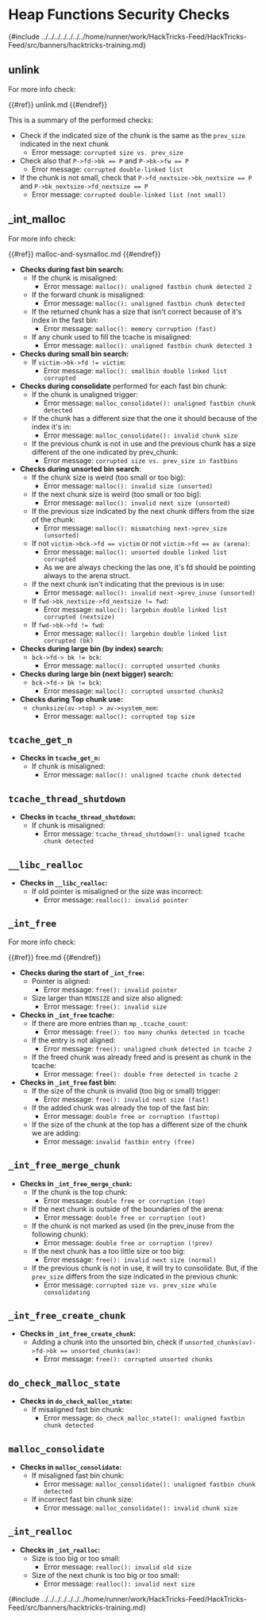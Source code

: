 # Heap Functions Security Checks

{#include ../../../../../../../home/runner/work/HackTricks-Feed/HackTricks-Feed/src/banners/hacktricks-training.md}

## unlink

For more info check:

{{#ref}}
unlink.md
{{#endref}}

This is a summary of the performed checks:

- Check if the indicated size of the chunk is the same as the `prev_size` indicated in the next chunk
  - Error message: `corrupted size vs. prev_size`
- Check also that `P->fd->bk == P` and `P->bk->fw == P`
  - Error message: `corrupted double-linked list`
- If the chunk is not small, check that `P->fd_nextsize->bk_nextsize == P` and `P->bk_nextsize->fd_nextsize == P`
  - Error message: `corrupted double-linked list (not small)`

## \_int_malloc

For more info check:

{{#ref}}
malloc-and-sysmalloc.md
{{#endref}}

- **Checks during fast bin search:**
  - If the chunk is misaligned:
    - Error message: `malloc(): unaligned fastbin chunk detected 2`
  - If the forward chunk is misaligned:
    - Error message: `malloc(): unaligned fastbin chunk detected`
  - If the returned chunk has a size that isn't correct because of it's index in the fast bin:
    - Error message: `malloc(): memory corruption (fast)`
  - If any chunk used to fill the tcache is misaligned:
    - Error message: `malloc(): unaligned fastbin chunk detected 3`
- **Checks during small bin search:**
  - If `victim->bk->fd != victim`:
    - Error message: `malloc(): smallbin double linked list corrupted`
- **Checks during consolidate** performed for each fast bin chunk:
  - If the chunk is unaligned trigger:
    - Error message: `malloc_consolidate(): unaligned fastbin chunk detected`
  - If the chunk has a different size that the one it should because of the index it's in:
    - Error message: `malloc_consolidate(): invalid chunk size`
  - If the previous chunk is not in use and the previous chunk has a size different of the one indicated by prev_chunk:
    - Error message: `corrupted size vs. prev_size in fastbins`
- **Checks during unsorted bin search**:
  - If the chunk size is weird (too small or too big):
    - Error message: `malloc(): invalid size (unsorted)`
  - If the next chunk size is weird (too small or too big):
    - Error message: `malloc(): invalid next size (unsorted)`
  - If the previous size indicated by the next chunk differs from the size of the chunk:
    - Error message: `malloc(): mismatching next->prev_size (unsorted)`
  - If not `victim->bck->fd == victim` or not `victim->fd == av (arena)`:
    - Error message: `malloc(): unsorted double linked list corrupted`
    - As we are always checking the las one, it's fd should be pointing always to the arena struct.
  - If the next chunk isn't indicating that the previous is in use:
    - Error message: `malloc(): invalid next->prev_inuse (unsorted)`
  - If `fwd->bk_nextsize->fd_nextsize != fwd`:
    - Error message: `malloc(): largebin double linked list corrupted (nextsize)`
  - If `fwd->bk->fd != fwd`:
    - Error message: `malloc(): largebin double linked list corrupted (bk)`
- **Checks during large bin (by index) search:**
  - `bck->fd-> bk != bck`:
    - Error message: `malloc(): corrupted unsorted chunks`
- **Checks during large bin (next bigger) search:**
  - `bck->fd-> bk != bck`:
    - Error message: `malloc(): corrupted unsorted chunks2`
- **Checks during Top chunk use:**
  - `chunksize(av->top) > av->system_mem`:
    - Error message: `malloc(): corrupted top size`

## `tcache_get_n`

- **Checks in `tcache_get_n`:**
  - If chunk is misaligned:
    - Error message: `malloc(): unaligned tcache chunk detected`

## `tcache_thread_shutdown`

- **Checks in `tcache_thread_shutdown`:**
  - If chunk is misaligned:
    - Error message: `tcache_thread_shutdown(): unaligned tcache chunk detected`

## `__libc_realloc`

- **Checks in `__libc_realloc`:**
  - If old pointer is misaligned or the size was incorrect:
    - Error message: `realloc(): invalid pointer`

## `_int_free`

For more info check:

{{#ref}}
free.md
{{#endref}}

- **Checks during the start of `_int_free`:**
  - Pointer is aligned:
    - Error message: `free(): invalid pointer`
  - Size larger than `MINSIZE` and size also aligned:
    - Error message: `free(): invalid size`
- **Checks in `_int_free` tcache:**
  - If there are more entries than `mp_.tcache_count`:
    - Error message: `free(): too many chunks detected in tcache`
  - If the entry is not aligned:
    - Error message: `free(): unaligned chunk detected in tcache 2`
  - If the freed chunk was already freed and is present as chunk in the tcache:
    - Error message: `free(): double free detected in tcache 2`
- **Checks in `_int_free` fast bin:**
  - If the size of the chunk is invalid (too big or small) trigger:
    - Error message: `free(): invalid next size (fast)`
  - If the added chunk was already the top of the fast bin:
    - Error message: `double free or corruption (fasttop)`
  - If the size of the chunk at the top has a different size of the chunk we are adding:
    - Error message: `invalid fastbin entry (free)`

## **`_int_free_merge_chunk`**

- **Checks in `_int_free_merge_chunk`:**
  - If the chunk is the top chunk:
    - Error message: `double free or corruption (top)`
  - If the next chunk is outside of the boundaries of the arena:
    - Error message: `double free or corruption (out)`
  - If the chunk is not marked as used (in the prev_inuse from the following chunk):
    - Error message: `double free or corruption (!prev)`
  - If the next chunk has a too little size or too big:
    - Error message: `free(): invalid next size (normal)`
  - If the previous chunk is not in use, it will try to consolidate. But, if the `prev_size` differs from the size indicated in the previous chunk:
    - Error message: `corrupted size vs. prev_size while consolidating`

## **`_int_free_create_chunk`**

- **Checks in `_int_free_create_chunk`:**
  - Adding a chunk into the unsorted bin, check if `unsorted_chunks(av)->fd->bk == unsorted_chunks(av)`:
    - Error message: `free(): corrupted unsorted chunks`

## `do_check_malloc_state`

- **Checks in `do_check_malloc_state`:**
  - If misaligned fast bin chunk:
    - Error message: `do_check_malloc_state(): unaligned fastbin chunk detected`

## `malloc_consolidate`

- **Checks in `malloc_consolidate`:**
  - If misaligned fast bin chunk:
    - Error message: `malloc_consolidate(): unaligned fastbin chunk detected`
  - If incorrect fast bin chunk size:
    - Error message: `malloc_consolidate(): invalid chunk size`

## `_int_realloc`

- **Checks in `_int_realloc`:**
  - Size is too big or too small:
    - Error message: `realloc(): invalid old size`
  - Size of the next chunk is too big or too small:
    - Error message: `realloc(): invalid next size`

{#include ../../../../../../../home/runner/work/HackTricks-Feed/HackTricks-Feed/src/banners/hacktricks-training.md}


